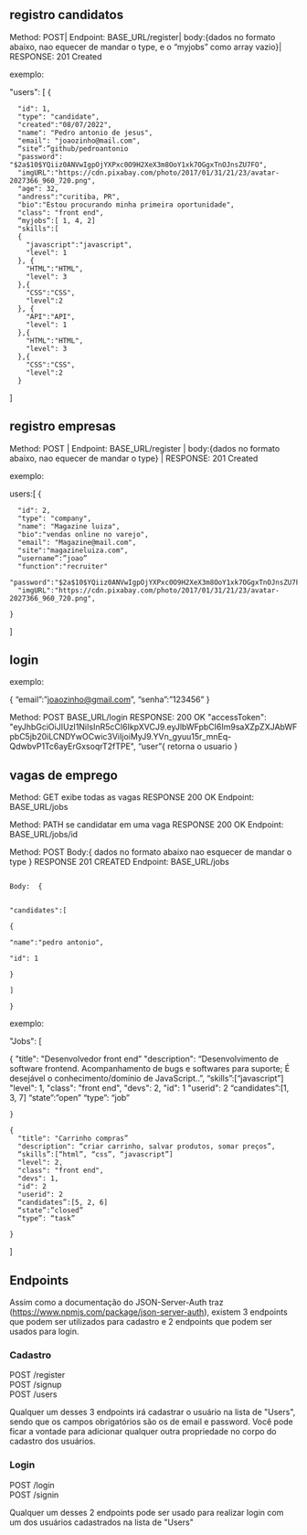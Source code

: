 

## registro candidatos ##

Method: POST|
Endpoint: BASE_URL/register|
body:{dados no formato abaixo, nao equecer de mandar o type, e o “myjobs” como array vazio}|
RESPONSE: 201 Created

exemplo:

  "users": [
    {
      
      "id": 1,
      "type": "candidate",
      "created":"08/07/2022",
      "name": "Pedro antonio de jesus",
      "email": "joaozinho@mail.com",
      “site”:”github/pedroantonio
      "password": "$2a$10$YQiiz0ANVwIgpOjYXPxc0O9H2XeX3m8OoY1xk7OGgxTnOJnsZU7FO",
      "imgURL":"https://cdn.pixabay.com/photo/2017/01/31/21/23/avatar-2027366_960_720.png",
      "age": 32,
      "andress":"curitiba, PR",
      "bio":"Estou procurando minha primeira oportunidade",
      "class": "front end",
      “myjobs”:[ 1, 4, 2]
      "skills":[
      {
        "javascript":"javascript",
        "level": 1
      }, {
        "HTML":"HTML",
        "level": 3
      },{
        "CSS":"CSS",
        "level":2
      }, {
        "API":"API",
        "level": 1
      },{
        "HTML":"HTML",
        "level": 3
      },{
        "CSS":"CSS",
        "level":2
      }
]


## registro empresas ##

Method: POST |
Endpoint: BASE_URL/register |
body:{dados no formato abaixo, nao equecer de mandar o type} |
RESPONSE: 201 Created

exemplo:

   users:[
     {
  
      "id": 2,
      "type": "company",
      "name": "Magazine luiza",
      "bio":"vendas online no varejo",
      "email": "Magazine@mail.com",
      "site":"magazineluiza.com",
      “username”:”joao”
      "function":"recruiter"
      "password":"$2a$10$YQiiz0ANVwIgpOjYXPxc0O9H2XeX3m8OoY1xk7OGgxTnOJnsZU7FO",
      "imgURL":"https://cdn.pixabay.com/photo/2017/01/31/21/23/avatar-2027366_960_720.png",
      
    }
  ]


## login ##

exemplo: 

{
“email”:”joaozinho@gmail.com”,
“senha”:”123456”
}


Method: POST
BASE_URL/login
RESPONSE: 200 OK
"accessToken": "eyJhbGciOiJIUzI1NiIsInR5cCI6IkpXVCJ9.eyJlbWFpbCI6Im9saXZpZXJAbWFpbC5jb20iLCNDYwOCwic3ViIjoiMyJ9.YVn_gyuu15r_mnEq-QdwbvP1Tc6ayErGxsoqrT2fTPE",
“user”{
retorna o usuario
}


## vagas de emprego ##


Method: GET    exibe todas as vagas   RESPONSE 200 OK      Endpoint: BASE_URL/jobs                                           



Method: PATH   se candidatar em uma vaga        RESPONSE 200 OK    Endpoint: BASE_URL/jobs/id                         



Method: POST   Body:{ dados no formato abaixo nao esquecer de mandar o type } RESPONSE 201 CREATED  Endpoint: BASE_URL/jobs
                        


                                   


                                         

                                                                                                                    
                                                                           
                                                                           
                                                                           
                                                                           
                                                                           
                                                                           Body:  {
                                              
                                                                                                 "candidates":[
                                                                                                           {
                                                                                                           "name":"pedro antonio",
                                                                                                            "id": 1
                                                                                                             }
                                                                                                     ]
                                                                                           }
                                                                                                  
    
 exemplo:
  
  "Jobs": [
  
  {
      "title": "Desenvolvedor front end”
      "description": “Desenvolvimento de software frontend. Acompanhamento de bugs e softwares para suporte; É desejável o conhecimento/domínio de JavaScript..”,
      “skills”:[“javascript”]
      "level": 1,
      "class": "front end",
      "devs": 2,
      "id": 1
      "userid": 2
      “candidates”:[1, 3, 7]
      “state”:”open”
      “type”: “job”
      
    }

    {
      "title": "Carrinho compras”
      "description": “criar carrinho, salvar produtos, somar preços”,
      “skills”:[“html”, “css”, “javascript”]
      "level": 2,
      "class": "front end",
      "devs": 1,
      "id": 2
      "userid": 2
      “candidates”:[5, 2, 6]
      “state”:”closed”
      “type”: “task”
      
    }
   
  ]
                                                                                                  
                                                                                                  

## Endpoints

Assim como a documentação do JSON-Server-Auth traz (https://www.npmjs.com/package/json-server-auth), existem 3 endpoints que podem ser utilizados para cadastro e 2 endpoints que podem ser usados para login.

### Cadastro

POST /register <br/>
POST /signup <br/>
POST /users

Qualquer um desses 3 endpoints irá cadastrar o usuário na lista de "Users", sendo que os campos obrigatórios são os de email e password.
Você pode ficar a vontade para adicionar qualquer outra propriedade no corpo do cadastro dos usuários.


### Login

POST /login <br/>
POST /signin

Qualquer um desses 2 endpoints pode ser usado para realizar login com um dos usuários cadastrados na lista de "Users"
